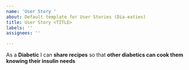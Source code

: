 ```yaml
---
name: 'User Story '
about: Default template for User Stories (Dia-eaties)
title: User Story <TITLE>
labels: ''
assignees: ''

---
```


As a **Diabetic** I can **share recipes** so that **other diabetics can cook them knowing their insulin needs**
